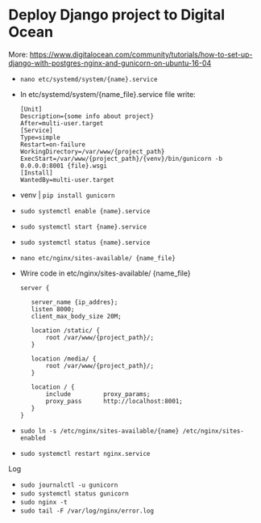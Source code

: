 # Deploy Django project to Digital Ocean
More: https://www.digitalocean.com/community/tutorials/how-to-set-up-django-with-postgres-nginx-and-gunicorn-on-ubuntu-16-04
<br>
  * `nano etc/systemd/system/{name}.service`
  * In etc/systemd/system/{name_file}.service file write:
        
        [Unit]
        Description={some info about project}
        After=multi-user.target
        [Service]
        Type=simple
        Restart=on-failure
        WorkingDirectory=/var/www/{project_path}
        ExecStart=/var/www/{project_path}/{venv}/bin/gunicorn -b 0.0.0.0:8001 {file}.wsgi
        [Install]
        WantedBy=multi-user.target

  * venv | `pip install gunicorn`
  * `sudo systemctl enable {name}.service`
  * `sudo systemctl start {name}.service`
  * `sudo systemctl status {name}.service`
  * `nano etc/nginx/sites-available/ {name_file}`
  * Wrire code in etc/nginx/sites-available/ {name_file}
     
        server {
     
           server_name {ip_addres};
           listen 8000;
           client_max_body_size 20M;

           location /static/ {
               root /var/www/{project_path}/;
           }

           location /media/ {
               root /var/www/{project_path}/;
           }

           location / {
               include         proxy_params;
               proxy_pass      http://localhost:8001;
           }
        }
     
   * `sudo ln -s /etc/nginx/sites-available/{name} /etc/nginx/sites-enabled`
   * `sudo systemctl restart nginx.service`


Log
 * `sudo journalctl -u gunicorn`
 * `sudo systemctl status gunicorn`
 * `sudo nginx -t`
 * `sudo tail -F /var/log/nginx/error.log`


